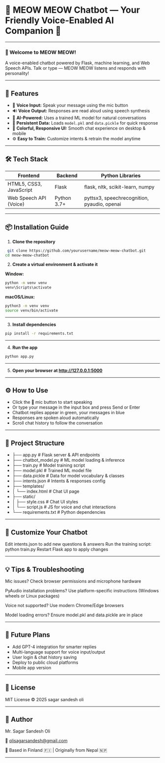 # 🐾 MEOW MEOW Chatbot — Your Friendly Voice-Enabled AI Companion 🤖

---

### 🎉 Welcome to MEOW MEOW!  
A voice-enabled chatbot powered by Flask, machine learning, and Web Speech APIs. Talk or type — MEOW MEOW listens and responds with personality!

---

## 🚀 Features

- 🎤 **Voice Input:** Speak your message using the mic button  
- 🔊 **Voice Output:** Responses are read aloud using speech synthesis  
- 🤖 **AI-Powered:** Uses a trained ML model for natural conversations  
- 💾 **Persistent Data:** Loads `model.pkl` and `data.pickle` for quick response  
- 🎨 **Colorful, Responsive UI:** Smooth chat experience on desktop & mobile  
- ⚙️ **Easy to Train:** Customize intents & retrain the model anytime

---

## 🛠️ Tech Stack

| Frontend               | Backend          | Python Libraries                             |
|------------------------|------------------|---------------------------------------------|
| HTML5, CSS3, JavaScript| Flask            | flask, nltk, scikit-learn, numpy            |
| Web Speech API (Voice) | Python 3.7+      | pyttsx3, speechrecognition, pyaudio, openai |

---

## 📦 Installation Guide

1. **Clone the repository**  
```bash
 git clone https://github.com/yourusername/meow-meow-chatbot.git
cd meow-meow-chatbot
```    
 2. **Create a virtual environment & activate it**

**Window:**
```bash
python -m venv venv
venv\Scripts\activate
```

**macOS/Linux:**
```bash
python3 -m venv venv
source venv/bin/activate
```

----

 3. **Install dependencies**
```bash
pip install -r requirements.txt
```

----

 4.  **Run the app**
```bash
python app.py
```

----

 5. **Open your browser at http://127.0.0.1:5000**

---- 

 ## ⚙️ How to Use

- Click the 🎤 mic button to start speaking
- Or type your message in the input box and press Send or Enter
- Chatbot replies appear in green, your messages in blue
- Responses are spoken aloud automatically
- Scroll chat history to follow the conversation

----

## 🧩 Project Structure
- ├── app.py                # Flask server & API endpoints
- ├── chatbot_model.py      # ML model loading & inference
- ├── train.py              # Model training script
- ├── model.pkl             # Trained ML model file
- ├── data.pickle           # Data for model vocabulary & classes
- ├── intents.json          # Intents & responses config
- ├── templates/
- │   └── index.html        # Chat UI page
- ├── static/
- │   ├── style.css         # Chat UI styles
- │   └── script.js         # JS for voice and chat interactions
- └── requirements.txt      # Python dependencies

----

## 🎨 Customize Your Chatbot
Edit intents.json to add new questions & answers
Run the training script:
python train.py
Restart Flask app to apply changes

---- 

## 💡 Tips & Troubleshooting
Mic issues? Check browser permissions and microphone hardware

PyAudio installation problems? Use platform-specific instructions (Windows wheels or Linux packages)

Voice not supported? Use modern Chrome/Edge browsers

Model loading errors? Ensure model.pkl and data.pickle are in place

----

## 🔮 Future Plans
- Add GPT-4 integration for smarter replies
- Multi-language support for voice input/output
- User login & chat history saving
- Deploy to public cloud platforms
- Mobile app version

----
## 📄 License
MIT License © 2025 sagar sandesh oli

----
## 👤 Author
Mr. Sagar Sandesh Oli

📧 olisagarsandesh@gmail.com

📍 Based in Finland 🇫🇮 | Originally from Nepal 🇳🇵

----
